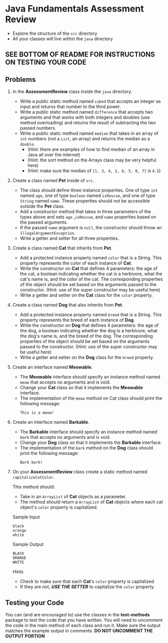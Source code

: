 # Java Fundamentals Assessment Review

- Explore the structure of the `src` directory
- All your classes will live within the `java` directory 

## SEE BOTTOM OF README FOR INSTRUCTIONS ON TESTING YOUR CODE

## Problems


1. In the **AssessmentReview** class inside the `java` directory.

    - Write a public static method named `cubed` that accepts an integer as
      input and returns that number to the third power.
    - Write a public static method named `difference` that accepts two arguments and
      that works with both integers and doubles (use method overloading) and
      returns the result of subtracting the two passed numbers.
    - Write a public static method named `median` that takes in an array of
      `int` numbers (not a `List`, an array) and returns the median as a `double`.
      - (Hint: there are examples of how to find median of an array in Java all over the internet)
      - (Hint: the sort method on the Arrays class may be very helpful here)
      - (Hint: make sure the median of `[1, 3, 4, 2, 6, 5, 8, 7]` is `4.5`)



2. Create a class named **Pet** inside of `src`.

    - The class should define three instance properties. One of type `int` named
      `age`, one of type `boolean` named `isRescue`, and one of type `String` named `name`. These properties should not be accessible
      outside the **Pet** class.
    - Add a constructor method that takes in three parameters of the types above and sets `age`
      ,`isRescue`, and `name` properties based on the passed arguments.
    - If the passed `name` argument is `null`,
      the constructor should throw an `IllegalArgumentException`.
    - Write a getter and setter for all three properties.



3. Create a class named **Cat** that inherits from **Pet**.

    - Add a protected instance property named `color` that is a String. This
      property represents the color of each instance of **Cat**.
    - Write the constructor on **Cat** that defines 4 parameters: the age
      of the cat, a boolean indicating whether the cat is a herbivore, what the cat's name is, and the color of the cat. The corresponding properties of the object
      should be set based on the arguments passed to the constructor.
     (Hint: use of the super constructor may be useful here)
    - Write a getter and setter on the **Cat** class for the `color` property.



4. Create a class named **Dog** that also inherits from **Pet**.

   - Add a protected instance property named `breed` that is a String. This
     property represents the breed of each instance of **Dog**.
   - Write the constructor on **Dog** that defines 4 parameters: the age
     of the dog, a boolean indicating whether the dog is a herbivore, what the dog's name is, and the breed of the dog. The corresponding properties of the object
     should be set based on the arguments passed to the constructor.
     (Hint: use of the super constructor may be useful here)
   - Write a getter and setter on the **Dog** class for the `breed` property.



5. Create an interface named **Meowable**.

    - The **Meowable** interface should specify an instance method named `meow`
      that accepts no arguments and is void.
    - Change your **Cat** class so that it implements the **Meowable** interface.
    - The implementation of the `meow` method on Cat class should print the following message:
      ```
      This is a meow!
      ```



6. Create an interface named **Barkable**.

   - The **Barkable** interface should specify an instance method named `bark`
     that accepts no arguments and is void.
   - Change your **Dog** class so that it implements the **Barkable** interface.
   - The implementation of the `bark` method on the **Dog** class should print the following message:
     ```
     Bork bork!
     ```
 

   
7. On your **AssessmentReview** class create a static method named `capitalizeCatColor`.

   This method should:

    - Take in an `ArrayList` of **Cat** objects as a parameter.
    - The method should return a `ArrayList` of **Cat** objects where each cat
      object's `color` property is capitalized.

   Sample Input

     ```
     black
     orange
     white    
     ```
   Sample Output

    ```
    BLACK
    ORANGE
    WHITE
    ```

   Hints

    - Check to make sure that each **Cat**'s `color` property is capitalized
    - If they are not, **_USE THE SETTER_** to capitalize the `color` property.
    

## Testing your Code

You can (and are encouraged to) use the classes in the **test-methods** package to test the code that you have written.
You will need to uncomment the code in the main method of each class and run it. Make sure the output matches the example output in comments.
**DO NOT UNCOMMENT THE OUTPUT PORTION** 
